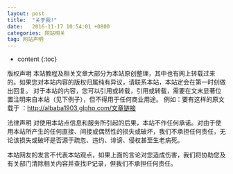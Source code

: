 ```yaml
---
layout: post
title:  "关于我!"
date:   2016-11-17 10:54:01 +0800
categories: 网站相关
tag: 网站声明
---
```


* content
{:toc}

版权声明
本站教程及相关文章大部分为本站原创整理，其中也有网上转载过来的。如果您对本站内容的版权归属纯有异议，请联系本站，本站定会在第一时刻做出回复。
对于本站的内容，您可以引用或转载，引用或转载，需要在文末显著位置注明来自本站（见下例子），但不得用于任何商业用途。
例如：要有这样的原文载于 ：http://albaba1903.glphp.com/文章链接 

法律声明
对使用本站点信息和服务所引起的后果，本站不作任何承诺。对由于使用本站所产生的任何直接、间接或偶然性的损失或破坏，我们不承担任何责任，无论该损失或破坏是否源于疏忽、违约、诽谤、侵权甚至生老病死。

本站网友的发言不代表本站观点，如果上面的言论对您造成伤害，我们将协助您及有关部门清除相关内容并查找IP记录，但我们不承担任何责任。